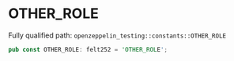# OTHER_ROLE

Fully qualified path: `openzeppelin_testing::constants::OTHER_ROLE`

```rust
pub const OTHER_ROLE: felt252 = 'OTHER_ROLE';
```

